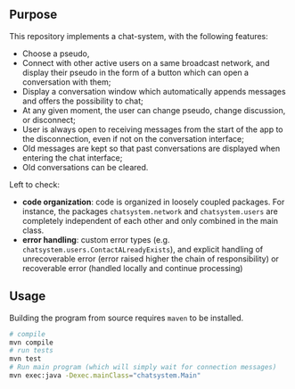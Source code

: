 ## Purpose

This repository implements a chat-system, with the following features:

- Choose a pseudo,
- Connect with other active users on a same broadcast network, and display their pseudo in the form of a button which can open a conversation with them;
- Display a conversation window which automatically appends messages and offers the possibility to chat;
- At any given moment, the user can change pseudo, change discussion, or disconnect;
- User is always open to receiving messages from the start of the app to the disconnection, even if not on the conversation interface;
- Old messages are kept so that past conversations are displayed when entering the chat interface;
- Old conversations can be cleared.

Left to check:

- **code organization**: code is organized in loosely coupled packages. For instance, the packages `chatsystem.network` and `chatsystem.users` are completely independent of each other and only combined in the main class.
- **error handling**: custom error types (e.g. `chatsystem.users.ContactALreadyExists`), and explicit handling of unrecoverable error (error raised higher the chain of responsibility) or recoverable error (handled locally and continue processing)

## Usage

Building the program from source requires `maven` to be installed.

```sh
# compile 
mvn compile
# run tests
mvn test
# Run main program (which will simply wait for connection messages)
mvn exec:java -Dexec.mainClass="chatsystem.Main" 
```